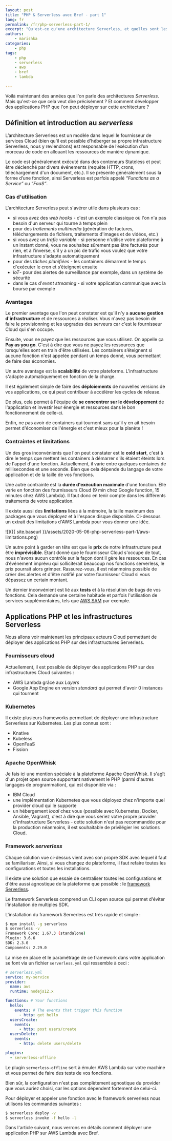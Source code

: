 ```yaml
---
layout: post
title: "PHP & Serverless avec Bref - part 1"
lang: fr
permalink: /fr/php-serverless-part-1/
excerpt: "Qu'est-ce qu'une architecture Serverless, et quelles sont les options pour y déployer des applications PHP ?"
authors:
    - marishka
categories:
    - php
tags:
    - php
    - serverless
    - aws
    - bref
    - lambda

---
```


Voilà maintenant des années que l'on parle des architectures *Serverless*. Mais qu'est-ce que cela veut dire précisément ? Et comment développer des applications PHP que l'on peut déployer sur cette architecture ?

## Définition et introduction au *serverless*

L’architecture Serverless est un modèle dans lequel le fournisseur de services Cloud (bien qu'il est possible d'héberger sa propre infrastructure Serverless, nous y reviendrons) est responsable de l’exécution d’un morceau de code en allouant les ressources de manière dynamique.

Le code est généralement exécuté dans des conteneurs Stateless et peut être déclenché par divers événements (requête HTTP, crons, téléchargement d'un document, etc.). Il se présente généralement sous la forme d’une fonction, ainsi Serverless est parfois appelé *“Functions as a Service”* ou *“FaaS”*.

### Cas d'utilisation

L'architecture Serverless peut s'avérer utile dans plusieurs cas :

- si vous avez des *web hooks* - c'est un exemple classique où l'on n'a pas besoin d'un serveur qui tourne à temps plein
- pour des *traitements multimedia* (génération de factures, téléchargements de fichiers, traitements d'images et de vidéos, etc.)
- si vous avez un *trafic variable* - si personne n'utilise votre plateforme à un instant donné, vous ne souhaitez sûrement pas être facturés pour rien, et à l'inverse, s'il y a un pic de trafic vous voulez que votre infrastructure s'adapte automatiquement
- pour des *tâches planifiées* - les containers démarrent le temps d'exécuter le cron et s’éteignent ensuite
- *IoT*- pour des alertes de surveillance par exemple, dans un système de sécurité
- dans le  cas d'*event streaming* - si votre application communique avec la bourse par exemple

### Avantages

Le premier avantage que l'on peut constater est qu'il n'y a **aucune gestion d'infrastructure** et de ressources à réaliser. Vous n'avez pas besoin de faire le provisionning et les upgrades des serveurs car c'est le fournisseur Cloud qui s'en occupe.

Ensuite, vous ne payez que les ressources que vous utilisez. On appelle ça **Pay as you go**. C'est à dire que vous ne payez les ressources que lorsqu'elles sont en train d'être utilisées. Les containers s’éteignent si aucune fonction n'est appelée pendant un temps donné, vous permettant de faire des économies.

Un autre avantage est la **scalabilité** de votre plateforme. L'infrastructure s'adapte automatiquement en fonction de la charge.

Il est également simple de faire des **déploiements** de nouvelles versions de vos applications, ce qui peut contribuer à accélérer les cycles de release.

De plus, cela permet à l'équipe de **se concentrer sur le développement** de l'application et investir leur énergie et ressources dans le bon fonctionnement de celle-ci.

Enfin, ne pas avoir de containers qui tournent sans qu'il y en ait besoin permet d'économiser de l'énergie et c'est mieux pour la planète !

### Contraintes et limitations

Un des gros inconvénients que l'on peut constater est le **cold start**, c'est à dire le temps que mettent les containers à démarrer s'ils étaient éteints lors de l'appel d'une fonction. Actuellement, il varie entre quelques centaines de millisecondes et une seconde. Bien que cela dépende du langage de votre application et de la taille de vos fonctions.

Une autre contrainte est la **durée d'exécution maximale** d'une fonction. Elle varie en fonction des fournisseurs Cloud (9 min chez Google function, 15 minutes chez AWS Lambda). Il faut donc en tenir compte dans les différents traitements de votre application.

Il existe aussi des **limitations** liées à la mémoire, la taille maximum des packages que vous déployez et à l'espace disque disponible. Ci-dessous un extrait des limitations d'AWS Lambda pour vous donner une idée.

![]({{ site.baseurl }}/assets/2020-05-06-php-serverless-part-1/aws-limitations.png)

Un autre point à garder en tête est que le **prix** de notre infrastructure peut être **imprévisible**. Etant donné que le fournisseur Cloud s'occupe de tout, nous n'avons aucun contrôle sur la façon dont il gère les ressources. En cas d’événement imprévu qui solliciterait beaucoup nos fonctions serverless, le prix pourrait alors grimper. Rassurez-vous, il est néanmoins possible de créer des alertes et d'être notifié par votre fournisseur Cloud si vous dépassez un certain montant.

Un dernier inconvénient est lié aux **tests** et à la résolution de bugs de vos fonctions. Cela demande une certaine habitude et parfois l'utilisation de services supplémentaires, tels que [AWS SAM](https://docs.aws.amazon.com/serverless-application-model/latest/developerguide/what-is-sam.html) par exemple.

## Applications PHP et les infrastructures Serverless

Nous allons voir maintenant les principaux acteurs Cloud permettant de déployer des applications PHP sur des infrastructures Serverless.

### Fournisseurs cloud

Actuellement, il est possible de déployer des applications PHP sur des infrastructures Cloud suivantes :
- AWS Lambda grâce aux *Layers*
- Google App Engine en version *standard* qui permet d'avoir 0 instances qui tournent

### Kubernetes

Il existe plusieurs frameworks permettant de déployer une infrastructure Serverless sur Kubernetes. Les plus connus sont :

- Knative
- Kubeless
- OpenFaaS
- Fission

### Apache OpenWhisk

Je fais ici une mention spéciale à la plateforme Apache OpenWhisk. Il s'agît d'un projet open source supportant nativement le PHP (parmi d'autres langages de programmation), qui est disponible via :

- IBM Cloud
- une implémentation Kubernetes que vous déployez chez n'importe quel provider cloud qui le supporte
- un hébergement *local* chez vous (possible avec Kubernetes, Docker, Ansible, Vagrant), c'est à dire que vous seriez votre propre provider d'infrastructure Serverless - cette solution n'est pas recommandée pour la production néanmoins, il est souhaitable de privilégier les solutions Cloud.

### Framework *serverless*

Chaque solution vue ci-dessus vient avec son propre SDK avec lequel il faut se familiariser.
Ainsi, si vous changez de plateforme, il faut refaire toutes les configurations et toutes les installations.

Il existe une solution que essaie de centraliser toutes les configurations et d'être aussi agnostique de la plateforme que possible : le [framework Serverless](https://serverless.com/).

Le framework Serverless comprend un CLI open source qui permet d'éviter l'installation de multiples SDK.

L'installation du framework Serverless est très rapide et simple :

```bash
$ npm install -g serverless
$ serverless -v
Framework Core: 1.67.3 (standalone)
Plugin: 3.6.6
SDK: 2.3.0
Components: 2.29.0
```

La mise en place et le paramétrage de ce framework dans votre application se font via un fichier `serverless.yml` qui ressemble à ceci :

```yaml
# serverless.yml
service: my-service
provider:
  name: aws
  runtime: nodejs12.x

functions: # Your functions
  hello:
    events: # The events that trigger this function
      - http: get hello
  usersCreate:
    events:
      - http: post users/create
  usersDelete:
    events:
      - http: delete users/delete

plugins:
  - serverless-offline
```

Le plugin `serverless-offline` sert à émuler AWS Lambda sur votre machine et vous permet de faire des tests de vos fonctions.

Bien sûr, la configuration n'est pas complètement agnostique du provider que vous auriez choisi, car les options dépendent fortement de celui-ci.

Pour déployer et appeler une fonction avec le framework serverless nous utilisons les commandes suivantes :

```bash
$ serverless deploy -v
$ serverless invoke -f hello -l
```

Dans l'article suivant, nous verrons en détails comment déployer une application PHP sur AWS Lambda avec Bref.
